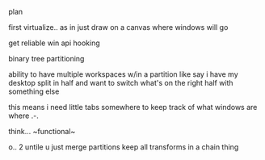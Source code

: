 plan

first virtualize.. as in just draw on a canvas where windows will go

get reliable win api hooking

binary tree partitioning

ability to have multiple workspaces w/in a partition
like say i have my desktop split in half and want to switch what's on the right half with something else

this means i need little tabs somewhere to keep track of what windows are where .-.

think... ~functional~

o.. 2 untile u just merge partitions 
keep all transforms in a chain thing